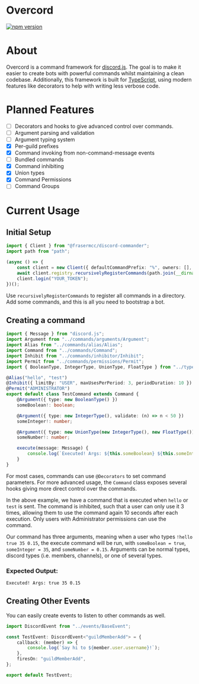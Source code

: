 # Overcord

[![npm version](https://badge.fury.io/js/%40frasermcc%2Fovercord.svg)](https://badge.fury.io/js/%40frasermcc%2Fovercord)
# About
Overcord is a command framework for [discord.js](https://discord.js.org/#/). The
goal is to make it easier to create bots with powerful commands whilst
maintaining a clean codebase. Additionally, this framework is built for
[TypeScript](https://www.typescriptlang.org/), using modern features like
decorators to help with writing less verbose code.

# Planned Features
- [ ] Decorators and hooks to give advanced control over commands.
- [ ] Argument parsing and validation
- [ ] Argument typing system
- [x] Per-guild prefixes
- [x] Command invoking from non-command-message events
- [ ] Bundled commands
- [x] Command inhibiting
- [x] Union types
- [x] Command Permissions
- [ ] Command Groups

# Current Usage

## Initial Setup
```ts
import { Client } from "@frasermcc/discord-commander";
import path from "path";

(async () => {
    const client = new Client({ defaultCommandPrefix: "%", owners: [], disableMentions: "everyone" });
    await client.registry.recursivelyRegisterCommands(path.join(__dirname, "/commands"));
    client.login("YOUR_TOKEN");
})();
```

Use `recursivelyRegisterCommands` to register all commands in a directory. Add
some commands, and this is all you need to bootstrap a bot.


## Creating a command

```ts
import { Message } from "discord.js";
import Argument from "../commands/arguments/Argument";
import Alias from "../commands/alias/Alias";
import Command from "../commands/Command";
import Inhibit from "../commands/inhibitor/Inhibit";
import Permit from "../commands/permissions/Permit";
import { BooleanType, IntegerType, UnionType, FloatType } from "../types";

@Alias("hello", "test")
@Inhibit({ limitBy: "USER", maxUsesPerPeriod: 3, periodDuration: 10 })
@Permit("ADMINISTRATOR")
export default class TestCommand extends Command {
    @Argument({ type: new BooleanType() })
    someBoolean!: boolean;

    @Argument({ type: new IntegerType(), validate: (n) => n < 50 })
    someInteger!: number;

    @Argument({ type: new UnionType(new IntegerType(), new FloatType()) })
    someNumber!: number;

    execute(message: Message) {
        console.log(`Executed! Args: ${this.someBoolean} ${this.someInteger} ${this.someNumber} `);
    }
}
```
For most cases, commands can use `@Decorators` to set command parameters. For
more advanced usage, the `Command` class exposes several hooks giving more
direct control over the commands.

In the above example, we have a command that is executed when `hello` or `test` is sent. The command is inhibited, such that a user can only use it 3 times, allowing them to use the command again 10 seconds after each execution. Only users with Administrator permissions can use the command.

Our command has three arguments, meaning when a user who types `!hello true 35 0.15`, the execute command will be run, with `someBoolean = true`, `someInteger = 35`, and `someNumber = 0.15`. Arguments can be normal types, discord types (i.e. members, channels), or one of several types.

### Expected Output:
```
Executed! Args: true 35 0.15
```

## Creating Other Events
You can easily create events to listen to other commands as well.

```ts
import DiscordEvent from "../events/BaseEvent";

const TestEvent: DiscordEvent<"guildMemberAdd"> = {
    callback: (member) => {
        console.log(`Say hi to ${member.user.username}!`);
    },
    firesOn: "guildMemberAdd",
};

export default TestEvent;
```